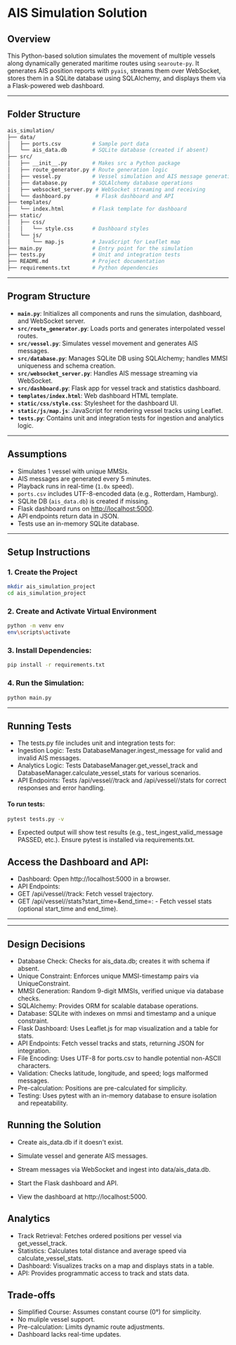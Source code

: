 # AIS Simulation Solution

## Overview

This Python-based solution simulates the movement of multiple vessels along dynamically generated maritime routes using `searoute-py`. It generates AIS position reports with `pyais`, streams them over WebSocket, stores them in a SQLite database using SQLAlchemy, and displays them via a Flask-powered web dashboard.

---

## Folder Structure
```bash
ais_simulation/
├── data/
│   ├── ports.csv          # Sample port data
│   └── ais_data.db        # SQLite database (created if absent)
├── src/
│   ├── __init__.py        # Makes src a Python package
│   ├── route_generator.py # Route generation logic
│   ├── vessel.py          # Vessel simulation and AIS message generation
│   ├── database.py        # SQLAlchemy database operations
│   ├── websocket_server.py # WebSocket streaming and receiving
│   └── dashboard.py        # Flask dashboard and API
├── templates/
│   └── index.html         # Flask template for dashboard
├── static/
│   ├── css/
│   │   └── style.css      # Dashboard styles
│   └── js/
│       └── map.js         # JavaScript for Leaflet map
├── main.py                # Entry point for the simulation
├── tests.py               # Unit and integration tests
├── README.md              # Project documentation
├── requirements.txt       # Python dependencies
```

---

## Program Structure

- **`main.py`**: Initializes all components and runs the simulation, dashboard, and WebSocket server.
- **`src/route_generator.py`**: Loads ports and generates interpolated vessel routes.
- **`src/vessel.py`**: Simulates vessel movement and generates AIS messages.
- **`src/database.py`**: Manages SQLite DB using SQLAlchemy; handles MMSI uniqueness and schema creation.
- **`src/websocket_server.py`**: Handles AIS message streaming via WebSocket.
- **`src/dashboard.py`**: Flask app for vessel track and statistics dashboard.
- **`templates/index.html`**: Web dashboard HTML template.
- **`static/css/style.css`**: Stylesheet for the dashboard UI.
- **`static/js/map.js`**: JavaScript for rendering vessel tracks using Leaflet.
- **`tests.py`**: Contains unit and integration tests for ingestion and analytics logic.

---

## Assumptions

- Simulates 1 vessel with unique MMSIs.
- AIS messages are generated every 5 minutes.
- Playback runs in real-time (`1.0x` speed).
- `ports.csv` includes UTF-8-encoded data (e.g., Rotterdam, Hamburg).
- SQLite DB (`ais_data.db`) is created if missing.
- Flask dashboard runs on [http://localhost:5000](http://localhost:5000).
- API endpoints return data in JSON.
- Tests use an in-memory SQLite database.

---

## Setup Instructions

### 1. Create the Project
```bash
mkdir ais_simulation_project
cd ais_simulation_project
```

### 2. Create and Activate Virtual Environment
```bash
python -m venv env
env\scripts\activate
```

### 3. Install Dependencies:
```bash
pip install -r requirements.txt
```


### 4. Run the Simulation:
```bash
python main.py
```

---
## Running Tests

- The tests.py file includes unit and integration tests for:
- Ingestion Logic: Tests DatabaseManager.ingest_message for valid and invalid AIS messages.
- Analytics Logic: Tests DatabaseManager.get_vessel_track and DatabaseManager.calculate_vessel_stats for various scenarios.
- API Endpoints: Tests /api/vessel/<mmsi>/track and /api/vessel/<mmsi>/stats for correct responses and error handling.

#### To run tests:
```bash
pytest tests.py -v
```
- Expected output will show test results (e.g., test_ingest_valid_message PASSED, etc.). Ensure pytest is installed via requirements.txt.

## Access the Dashboard and API:

- Dashboard: Open http://localhost:5000 in a browser.
- API Endpoints:
- GET /api/vessel/<mmsi>/track: Fetch vessel trajectory.
- GET /api/vessel/<mmsi>/stats?start_time=<iso>&end_time=<iso>: - Fetch vessel stats (optional start_time and end_time).

---
---

## Design Decisions

- Database Check: Checks for ais_data.db; creates it with schema if absent.
- Unique Constraint: Enforces unique MMSI-timestamp pairs via UniqueConstraint.
- MMSI Generation: Random 9-digit MMSIs, verified unique via database checks.
- SQLAlchemy: Provides ORM for scalable database operations.
- Database: SQLite with indexes on mmsi and timestamp and a unique constraint.
- Flask Dashboard: Uses Leaflet.js for map visualization and a table for stats.
- API Endpoints: Fetch vessel tracks and stats, returning JSON for integration.
- File Encoding: Uses UTF-8 for ports.csv to handle potential non-ASCII characters.
- Validation: Checks latitude, longitude, and speed; logs malformed messages.
- Pre-calculation: Positions are pre-calculated for simplicity.
- Testing: Uses pytest with an in-memory database to ensure isolation and repeatability.

## Running the Solution

- Create ais_data.db if it doesn't exist.
- Simulate vessel and generate AIS messages.
- Stream messages via WebSocket and ingest into data/ais_data.db.
- Start the Flask dashboard and API.


- View the dashboard at http://localhost:5000.

## Analytics

- Track Retrieval: Fetches ordered positions per vessel via get_vessel_track.
- Statistics: Calculates total distance and average speed via calculate_vessel_stats.
- Dashboard: Visualizes tracks on a map and displays stats in a table.
- API: Provides programmatic access to track and stats data.

## Trade-offs

- Simplified Course: Assumes constant course (0°) for simplicity.
- No muliple vessel support.
- Pre-calculation: Limits dynamic route adjustments.
- Dashboard lacks real-time updates.
